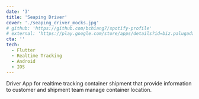 ```yaml
---
date: '3'
title: 'Seaping Driver'
cover: './seaping_driver_mocks.jpg'
# github: 'https://github.com/bchiang7/spotify-profile'
# external: 'https://play.google.com/store/apps/details?id=biz.palugada.palugadamall'
cta: ''
tech:
  - Flutter
  - Realtime Tracking
  - Android
  - IOS
---
```


Driver App for realtime tracking container shipment that provide information to customer and shipment team manage container location.
